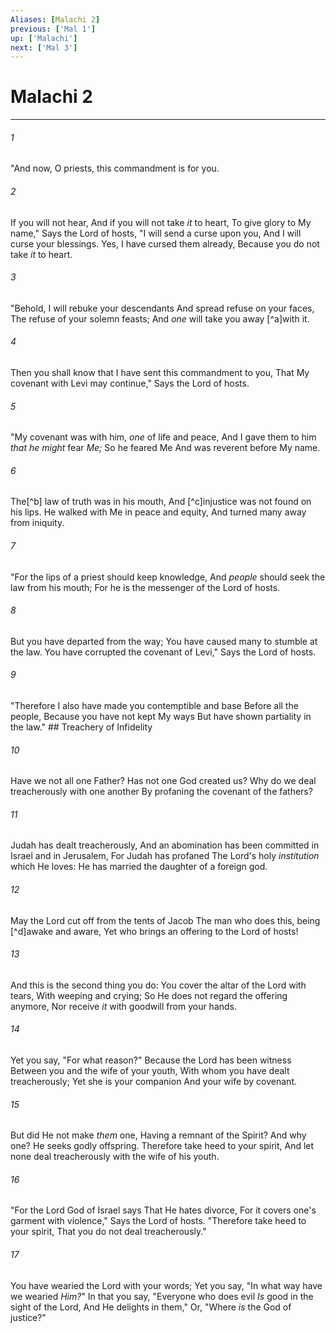 ```yaml
---
Aliases: [Malachi 2]
previous: ['Mal 1']
up: ['Malachi']
next: ['Mal 3']
---
```

# Malachi 2

***


###### 1 
"And now, O priests, this commandment is for you. 

###### 2 
If you will not hear, And if you will not take _it_ to heart, To give glory to My name," Says the Lord of hosts, "I will send a curse upon you, And I will curse your blessings. Yes, I have cursed them already, Because you do not take _it_ to heart. 

###### 3 
"Behold, I will rebuke your descendants And spread refuse on your faces, The refuse of your solemn feasts; And _one_ will take you away [^a]with it. 

###### 4 
Then you shall know that I have sent this commandment to you, That My covenant with Levi may continue," Says the Lord of hosts. 

###### 5 
"My covenant was with him, _one_ of life and peace, And I gave them to him _that he might_ fear _Me;_ So he feared Me And was reverent before My name. 

###### 6 
The[^b] law of truth was in his mouth, And [^c]injustice was not found on his lips. He walked with Me in peace and equity, And turned many away from iniquity. 

###### 7 
"For the lips of a priest should keep knowledge, And _people_ should seek the law from his mouth; For he is the messenger of the Lord of hosts. 

###### 8 
But you have departed from the way; You have caused many to stumble at the law. You have corrupted the covenant of Levi," Says the Lord of hosts. 

###### 9 
"Therefore I also have made you contemptible and base Before all the people, Because you have not kept My ways But have shown partiality in the law." ## Treachery of Infidelity 

###### 10 
Have we not all one Father? Has not one God created us? Why do we deal treacherously with one another By profaning the covenant of the fathers? 

###### 11 
Judah has dealt treacherously, And an abomination has been committed in Israel and in Jerusalem, For Judah has profaned The Lord's holy _institution_ which He loves: He has married the daughter of a foreign god. 

###### 12 
May the Lord cut off from the tents of Jacob The man who does this, being [^d]awake and aware, Yet who brings an offering to the Lord of hosts! 

###### 13 
And this is the second thing you do: You cover the altar of the Lord with tears, With weeping and crying; So He does not regard the offering anymore, Nor receive _it_ with goodwill from your hands. 

###### 14 
Yet you say, "For what reason?" Because the Lord has been witness Between you and the wife of your youth, With whom you have dealt treacherously; Yet she is your companion And your wife by covenant. 

###### 15 
But did He not make _them_ one, Having a remnant of the Spirit? And why one? He seeks godly offspring. Therefore take heed to your spirit, And let none deal treacherously with the wife of his youth. 

###### 16 
"For the Lord God of Israel says That He hates divorce, For it covers one's garment with violence," Says the Lord of hosts. "Therefore take heed to your spirit, That you do not deal treacherously." 

###### 17 
You have wearied the Lord with your words; Yet you say, "In what way have we wearied _Him?_" In that you say, "Everyone who does evil _Is_ good in the sight of the Lord, And He delights in them," Or, "Where _is_ the God of justice?"
